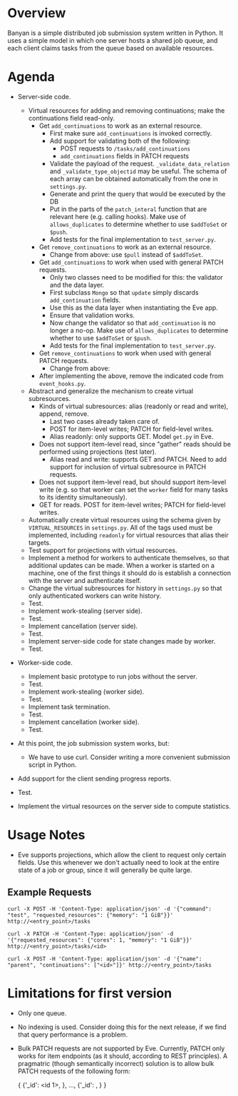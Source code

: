 # Overview

Banyan is a simple distributed job submission system written in Python. It uses
a simple model in which one server hosts a shared job queue, and each client
claims tasks from the queue based on available resources.

# Agenda

- Server-side code.
  - Virtual resources for adding and removing continuations; make the
    continuations field read-only.
    - Get `add_continuations` to work as an external resource.
      - First make sure `add_continuations` is invoked correctly.
      - Add support for validating both of the following:
        - POST requests to `/tasks/add_continuations`
        - `add_continuations` fields in PATCH requests
      - Validate the payload of the request. `_validate_data_relation` and
	`_validate_type_objectid` may be useful. The schema of each array can
        be obtained automatically from the one in `settings.py`.
      - Generate and print the query that would be executed by the DB
      - Put in the parts of the `patch_interal` function that are relevant here
	(e.g. calling hooks). Make use of `allows_duplicates` to determine
        whether to use `$addToSet` or `$push`.
      - Add tests for the final implementation to `test_server.py`.
    - Get `remove_continuations` to work as an external resource.
      - Change from above: use `$pull` instead of `$addToSet`.
    - Get `add_continuations` to work when used with general PATCH requests.
      - Only two classes need to be modified for this: the validator and the
        data layer.
      - First subclass `Mongo` so that `update` simply discards
        `add_continuation` fields.
      - Use this as the data layer when instantiating the Eve app.
      - Ensure that validation works.
      - Now change the validator so that `add_continuation` is no longer a
	no-op. Make use of `allows_duplicates` to determine whether to use
        `$addToSet` or `$push`.
      - Add tests for the final implementation to `test_server.py`.
    - Get `remove_continuations` to work when used with general PATCH requests.
      - Change from above: 
    - After implementing the above, remove the indicated code from
      `event_hooks.py`.
  - Abstract and generalize the mechanism to create virtual subresources.
    - Kinds of virtual subresources: alias (readonly or read and write),
      append, remove.
      - Last two cases already taken care of.
      - POST for item-level writes; PATCH for field-level writes.
      - Alias readonly: only supports GET. Model `get.py` in Eve.
	- Does not support item-level read, since "gather" reads should be
          performed using projections (test later).
      - Alias read and write: supports GET and PATCH. Need to add support for
        inclusion of virtual subresource in PATCH requests.
	- Does not support item-level read, but should support item-level write
	  (e.g. so that worker can set the `worker` field for many tasks to its
          identity simultaneously).
	- GET for reads. POST for item-level writes; PATCH for field-level
          writes.
  - Automatically create virtual resources using the schema given by
    `VIRTUAL_RESOURCES` in `settings.py`. All of the tags used must be
    implemented, including `readonly` for virtual resources that alias their
    targets.
  - Test support for projections with virtual resources.
  - Implement a method for workers to authenticate themselves, so that
    additional updates can be made. When a worker is started on a machine, one
    of the first things it should do is establish a connection with the server
    and authenticate itself.
  - Change the virtual subresources for history in `settings.py` so that only
    authenticated workers can write history.
  - Test.
  - Implement work-stealing (server side).
  - Test.
  - Implement cancellation (server side).
  - Test.
  - Implement server-side code for state changes made by worker.
  - Test.

- Worker-side code.
  - Implement basic prototype to run jobs without the server.
  - Test.
  - Implement work-stealing (worker side).
  - Test.
  - Implement task termination.
  - Test.
  - Implement cancellation (worker side).
  - Test.

- At this point, the job submission system works, but:
  - We have to use curl. Consider writing a more convenient submission script
    in Python.

- Add support for the client sending progress reports.
- Test.

- Implement the virtual resources on the server side to compute statistics.

# Usage Notes

- Eve supports projections, which allow the client to request only certain
  fields. Use this whenever we don't actually need to look at the entire state
  of a job or group, since it will generally be quite large.

## Example Requests

	curl -X POST -H 'Content-Type: application/json' -d '{"command": "test", "requested_resources": {"memory": "1 GiB"}}' http://<entry_point>/tasks
	
	curl -X PATCH -H 'Content-Type: application/json' -d '{"requested_resources": {"cores": 1, "memory": "1 GiB"}}' http://<entry_point>/tasks/<id>

	curl -X POST -H 'Content-Type: application/json' -d '{"name": "parent", "continuations": ["<id>"]}' http://<entry_point>/tasks

# Limitations for first version

- Only one queue.
- No indexing is used. Consider doing this for the next release, if we find
  that query performance is a problem.
- Bulk PATCH requests are not supported by Eve. Currently, PATCH only works for
  item endpoints (as it should, according to REST principles). A pragmatric
  (though semantically incorrect) solution is to allow bulk PATCH requests of
  the following form:

	{ {'_id': <id 1>, <updates>}, ...,  {'_id': <id n>, <updates>} }
